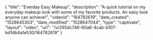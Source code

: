 {
    "title": "Everday Easy Makeup",
    "description": "A quick tutorial on my everyday makeup look with some of my favorite products. An easy look anyone can achieve!",
    "videoid": "164782619",
    "date_created": "1528645303",
    "date_modified": "1528647044",
    "type": "captivate",
    "layout": "video",
    "url": "\/v\/295dc746-60a6-4cab-b107-bd1db4afe530\/164782619"
}